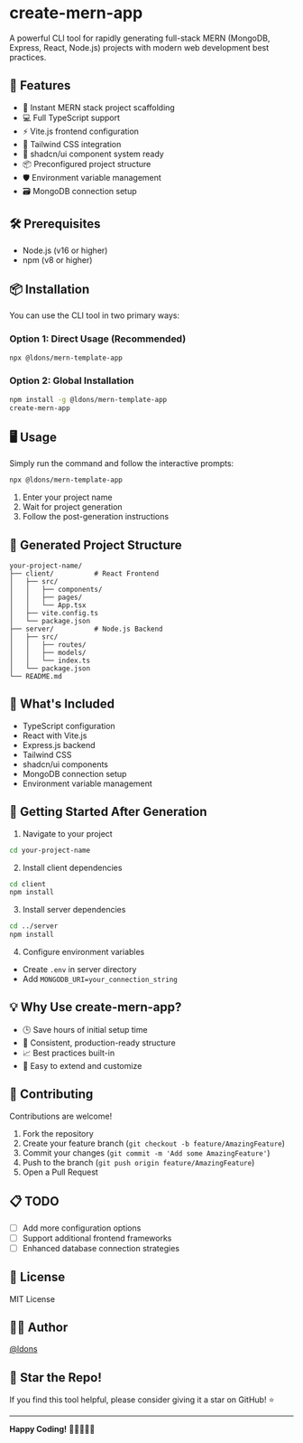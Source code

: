 # create-mern-app

A powerful CLI tool for rapidly generating full-stack MERN (MongoDB, Express, React, Node.js) projects with modern web development best practices.

## 🚀 Features

- 🔧 Instant MERN stack project scaffolding
- 💻 Full TypeScript support
- ⚡ Vite.js frontend configuration
- 🎨 Tailwind CSS integration
- 🧩 shadcn/ui component system ready
- 📦 Preconfigured project structure
- 🛡️ Environment variable management
- 🗃️ MongoDB connection setup

## 🛠 Prerequisites

- Node.js (v16 or higher)
- npm (v8 or higher)

## 📦 Installation

You can use the CLI tool in two primary ways:

### Option 1: Direct Usage (Recommended)

```bash
npx @ldons/mern-template-app
```

### Option 2: Global Installation

```bash
npm install -g @ldons/mern-template-app
create-mern-app
```

## 🖥️ Usage

Simply run the command and follow the interactive prompts:

```bash
npx @ldons/mern-template-app
```

1. Enter your project name
2. Wait for project generation
3. Follow the post-generation instructions

## 📂 Generated Project Structure

```
your-project-name/
├── client/          # React Frontend
│   ├── src/
│   │   ├── components/
│   │   ├── pages/
│   │   └── App.tsx
│   ├── vite.config.ts
│   └── package.json
├── server/          # Node.js Backend
│   ├── src/
│   │   ├── routes/
│   │   ├── models/
│   │   └── index.ts
│   └── package.json
└── README.md
```

## 🔧 What's Included

- TypeScript configuration
- React with Vite.js
- Express.js backend
- Tailwind CSS
- shadcn/ui components
- MongoDB connection setup
- Environment variable management

## 🚀 Getting Started After Generation

1. Navigate to your project
```bash
cd your-project-name
```

2. Install client dependencies
```bash
cd client
npm install
```

3. Install server dependencies
```bash
cd ../server
npm install
```

4. Configure environment variables
- Create `.env` in server directory
- Add `MONGODB_URI=your_connection_string`

## 💡 Why Use create-mern-app?

- 🕒 Save hours of initial setup time
- 🧩 Consistent, production-ready structure
- 📈 Best practices built-in
- 🔄 Easy to extend and customize

## 🤝 Contributing

Contributions are welcome!

1. Fork the repository
2. Create your feature branch (`git checkout -b feature/AmazingFeature`)
3. Commit your changes (`git commit -m 'Add some AmazingFeature'`)
4. Push to the branch (`git push origin feature/AmazingFeature`)
5. Open a Pull Request

## 📋 TODO

- [ ] Add more configuration options
- [ ] Support additional frontend frameworks
- [ ] Enhanced database connection strategies

## 📄 License

MIT License

## 🧑‍💻 Author

[@ldons](https://github.com/ldons)

## 🌟 Star the Repo!

If you find this tool helpful, please consider giving it a star on GitHub! ⭐

---

**Happy Coding!** 🚀👨‍💻👩‍💻
